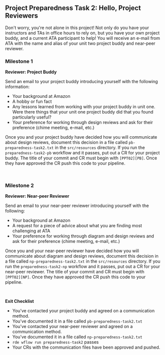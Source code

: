 ## Project Preparedness Task 2: Hello, Project Reviewers

Don't worry, you're not alone in this project! Not only do you have your instructors and TAs in office hours to rely
on, but you have your own project buddy, and a current ATA participant to help! You will receive an e-mail from ATA 
with the name and alias of your unit two project buddy and near-peer reviewer.

### Milestone 1
**Reviewer: Project Buddy**

Send an email to your project buddy introducing yourself with the following information:
* Your background at Amazon
* A hobby or fun fact
* Any lessons learned from working with your project buddy in unit one. Were there things that your unit one project
buddy did that you found particularly useful?
* Your preference for working through design reviews and ask for their preference (chime meeting, e-mail, etc.)

Once you and your project buddy have decided how you will communicate about design reviews, document this decision in a
file called `pb-preparedness-task2.txt` in the `src/resources` directory. If you run the `preparedness-task2-pb` 
workflow and it passes, put out a CR for your project buddy. The title of your commit and CR must begin with 
`[PPT02][PB]`. Once they have approved the CR push this code to your pipeline.

&nbsp;

### Milestone 2
**Reviewer: Near-peer Reviewer**

Send an email to your near-peer reviewer introducing yourself with the following:
* Your background at Amazon
* A request for a piece of advice about what you are finding most challenging at ATA
* Your preference for working through diagram and design reviews and ask for their preference (chime meeting, e-mail, 
etc.)

Once you and your near-peer reviewer have decided how you will communicate about diagram and design reviews, document 
this decision in a file called `np-preparedness-task2.txt` in the `src/resources` directory. If you run the 
`preparedness-task2-np` workflow and it passes, put out a CR for your near-peer reviewer. The title of your commit and 
CR must begin with `[PPT02][NP]`. Once they have approved the CR push this code to your pipeline.

&nbsp;

**Exit Checklist**
- You’ve contacted your project buddy and agreed on a communication method.
- You’ve documented it in a file called `pb-preparedness-task2.txt`
- You’ve contacted your near-peer reviewer and agreed on a communication method.
- You’ve documented it in a file called `np-preparedness-task2.txt`
- `rde wflow run preparedness-task2` passes
- Your CRs with the communication files have been approved and pushed.
